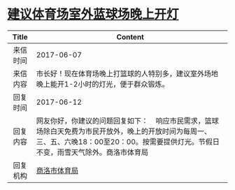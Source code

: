 # <a href="http://www.shangluo.gov.cn/zmhd/ldxxxx.jsp?urltype=leadermail.LeaderMailContentUrl&wbtreeid=1112&leadermailid=4195">建议体育场室外蓝球场晚上开灯</a>
| Title |                                               Content                                               |
|:-----:|-----------------------------------------------------------------------------------------------------|
| 来信时间  | 2017-06-07                                                                                          |
| 来信内容  | 市长好！现在体育场晚上打篮球的人特别多，建议室外场地晚上能开1-2小时的灯光，便于群众锻炼。                                                      |
| 回复时间  | 2017-06-12                                                                                          |
| 回复内容  | 网友你好，你建议的问题回复如下：    响应市民需求，篮球场除白天免费为市民开放外，晚上的开放时间为每周一、三、五、六晚18：00至20：00。按需要提供灯光。节假日不变，雨雪天气除外。商洛市体育局 |
| 回复机构  | <a href="../../categories/agencies/商洛市体育局.md">商洛市体育局</a>                                            |